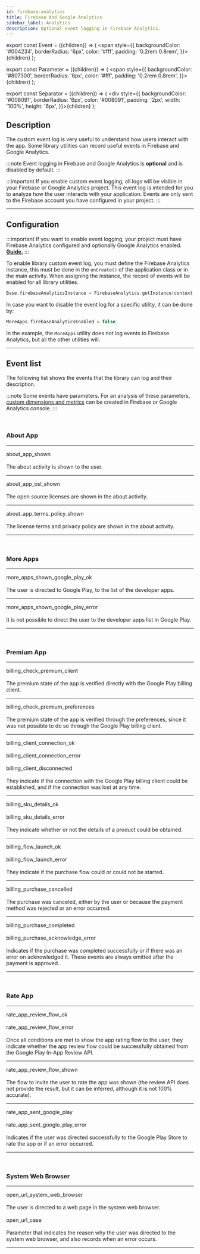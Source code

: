 ```yaml
---
id: firebase-analytics
title: Firebase And Google Analytics
sidebar_label: Analytics
description: Optional event logging in Firebase Analytics.
---
```


export const Event = ({children}) => ( <span style={{
    backgroundColor: '#004234',
    borderRadius: '6px',
    color: '#fff',
    padding: '0.2rem 0.8rem',
}}>{children}</span> );

export const Parameter = ({children}) => ( <span style={{
    backgroundColor: '#807300',
    borderRadius: '6px',
    color: '#fff',
    padding: '0.2rem 0.8rem',
}}>{children}</span> );

export const Separator = ({children}) => ( <div style={{
    backgroundColor: '#008091',
    borderRadius: '6px',
    color: '#008091',
    padding: '2px',
    width: '100%',
    height: '6px',
}}>{children}</div> );

## Description

The custom event log is very useful to understand how users interact with the app. Some library utilities can record useful events in Firebase and
Google Analytics.

:::note
Event logging in Firebase and Google Analytics is **optional** and is disabled by default.
:::

:::important
If you enable custom event logging, all logs will be visible in your Firebase or Google Analytics project. This event log is intended for 
you to analyze how the user interacts with your application. Events are only sent to the Firebase account you have configured in your project.
:::

---

## Configuration

:::important
If you want to enable event logging, your project must have Firebase Analytics configured and optionally Google Analytics enabled.
**[Guide.](https://firebase.google.com/docs/analytics/get-started?platform=android)**
:::

To enable library custom event log, you must define the Firebase Analytics instance, this must be done in the `onCreate()` of the
application class or in the main activity. When assigning the instance, the record of events will be enabled for all library utilities.

```kotlin
Base.firebaseAnalyticsInstance = FirebaseAnalytics.getInstance(context)
```

In case you want to disable the event log for a specific utility, it can be done by:
```kotlin
MoreApps.firebaseAnalyticsEnabled = false
```
In the example, the `MoreApps` utility does not log events to Firebase Analytics, but all the other utilities will.

---

## Event list

The following list shows the events that the library can log and their description.

:::note
Some events have <Parameter>parameters.</Parameter> For an analysis of these parameters, 
[custom dimensions and metrics](https://support.google.com/analytics/answer/10075209?hl=en)
can be created in Firebase or Google Analytics console.
:::

<br/>

<Separator></Separator>

### About App

---
<Event>about_app_shown</Event><br/><br/>
The about activity is shown to the user.

---
<Event>about_app_osl_shown</Event><br/><br/>
The open source licenses are shown in the about activity.

---
<Event>about_app_terms_policy_shown</Event><br/><br/>
The license terms and privacy policy are shown in the about activity.

---

<br/>

<Separator></Separator>

### More Apps

---
<Event>more_apps_shown_google_play_ok</Event><br/><br/>
The user is directed to Google Play, to the list of the developer apps.

---
<Event>more_apps_shown_google_play_error</Event><br/><br/>
It is not possible to direct the user to the developer apps list in Google Play.

---

<br/>

<Separator></Separator>

### Premium App

---
<Event>billing_check_premium_client</Event><br/><br/>
The premium state of the app is verified directly with the Google Play billing client.

---
<Event>billing_check_premium_preferences</Event><br/><br/>
The premium state of the app is verified through the preferences, since it was not possible to do so through the Google Play billing client.

---
<Event>billing_client_connection_ok</Event><br/><br/>
<Event>billing_client_connection_error</Event><br/><br/>
<Event>billing_client_disconnected</Event><br/><br/>
They indicate if the connection with the Google Play billing client could be established, and if the connection was lost at any time.

---
<Event>billing_sku_details_ok</Event><br/><br/>
<Event>billing_sku_details_error</Event><br/><br/>
They indicate whether or not the details of a product could be obtained.

---
<Event>billing_flow_launch_ok</Event><br/><br/>
<Event>billing_flow_launch_error</Event><br/><br/>
They indicate if the purchase flow could or could not be started.

---
<Event>billing_purchase_cancelled</Event><br/><br/>
The purchase was canceled, either by the user or because the payment method was rejected or an error occurred.

---
<Event>billing_purchase_completed</Event><br/><br/>
<Event>billing_purchase_acknowledge_error</Event><br/><br/>
Indicates if the purchase was completed successfully or if there was an error on acknowledged it. These events are always emitted after the 
payment is approved.

---

<br/>

<Separator></Separator>

### Rate App

---
<Event>rate_app_review_flow_ok</Event><br/><br/>
<Event>rate_app_review_flow_error</Event><br/><br/>
Once all conditions are met to show the app rating flow to the user, they indicate whether the app review flow could be successfully obtained from 
the Google Play In-App Review API.

---

<Event>rate_app_review_flow_shown</Event><br/><br/>
The flow to invite the user to rate the app was shown (the review API does not provide the result, but it can be inferred, although it is not 
100% accurate).

---
<Event>rate_app_sent_google_play</Event><br/><br/>
<Event>rate_app_sent_google_play_error</Event><br/><br/>
Indicates if the user was directed successfully to the Google Play Store to rate the app or if an error occurred.

---

<br/>

<Separator></Separator>

### System Web Browser

---
<Event>open_url_system_web_browser</Event><br/><br/>
The user is directed to a web page in the system web browser.
<br/><br/>
<Parameter>open_url_case</Parameter><br/><br/>
Parameter that indicates the reason why the user was directed to the system web browser, and also records when an error occurs.

---

<br/>

<Separator></Separator>
